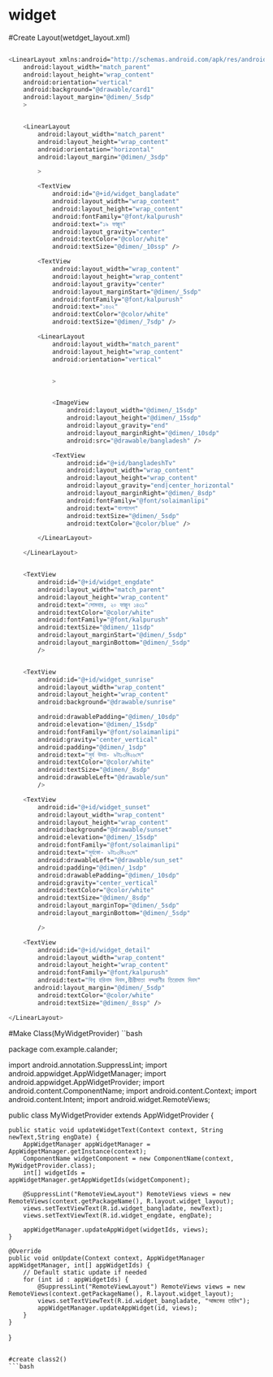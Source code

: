 # widget


#Create Layout(wetdget_layout.xml)
```bash

<LinearLayout xmlns:android="http://schemas.android.com/apk/res/android"
    android:layout_width="match_parent"
    android:layout_height="wrap_content"
    android:orientation="vertical"
    android:background="@drawable/card1"
    android:layout_margin="@dimen/_5sdp"
    >


    <LinearLayout
        android:layout_width="match_parent"
        android:layout_height="wrap_content"
        android:orientation="horizontal"
        android:layout_margin="@dimen/_3sdp"

        >

        <TextView
            android:id="@+id/widget_bangladate"
            android:layout_width="wrap_content"
            android:layout_height="wrap_content"
            android:fontFamily="@font/kalpurush"
            android:text="১৯ ফাল্গুন"
            android:layout_gravity="center"
            android:textColor="@color/white"
            android:textSize="@dimen/_10ssp" />

        <TextView
            android:layout_width="wrap_content"
            android:layout_height="wrap_content"
            android:layout_gravity="center"
            android:layout_marginStart="@dimen/_5sdp"
            android:fontFamily="@font/kalpurush"
            android:text="১৪৩২"
            android:textColor="@color/white"
            android:textSize="@dimen/_7sdp" />

        <LinearLayout
            android:layout_width="match_parent"
            android:layout_height="wrap_content"
            android:orientation="vertical"


            >


            <ImageView
                android:layout_width="@dimen/_15sdp"
                android:layout_height="@dimen/_15sdp"
                android:layout_gravity="end"
                android:layout_marginRight="@dimen/_10sdp"
                android:src="@drawable/bangladesh" />

            <TextView
                android:id="@+id/bangladeshTv"
                android:layout_width="wrap_content"
                android:layout_height="wrap_content"
                android:layout_gravity="end|center_horizontal"
                android:layout_marginRight="@dimen/_8sdp"
                android:fontFamily="@font/solaimanlipi"
                android:text="বাংলাদেশ"
                android:textSize="@dimen/_5sdp"
                android:textColor="@color/blue" />

        </LinearLayout>

    </LinearLayout>


    <TextView
        android:id="@+id/widget_engdate"
        android:layout_width="match_parent"
        android:layout_height="wrap_content"
        android:text="সোমবার, ২০ ফাল্গুন ১৪৩১"
        android:textColor="@color/white"
        android:fontFamily="@font/kalpurush"
        android:textSize="@dimen/_11sdp"
        android:layout_marginStart="@dimen/_5sdp"
        android:layout_marginBottom="@dimen/_5sdp"
        />


    <TextView
        android:id="@+id/widget_sunrise"
        android:layout_width="wrap_content"
        android:layout_height="wrap_content"
        android:background="@drawable/sunrise"

        android:drawablePadding="@dimen/_10sdp"
        android:elevation="@dimen/_15sdp"
        android:fontFamily="@font/solaimanlipi"
        android:gravity="center_vertical"
        android:padding="@dimen/_1sdp"
        android:text="সূর্য উদয়- ৯টা১৩মি২৬সে"
        android:textColor="@color/white"
        android:textSize="@dimen/_8sdp"
        android:drawableLeft="@drawable/sun"
        />

    <TextView
        android:id="@+id/widget_sunset"
        android:layout_width="wrap_content"
        android:layout_height="wrap_content"
        android:background="@drawable/sunset"
        android:elevation="@dimen/_15sdp"
        android:fontFamily="@font/solaimanlipi"
        android:text="সূর্যস্তো- ৯টা১৩মি২৬সে"
        android:drawableLeft="@drawable/sun_set"
        android:padding="@dimen/_1sdp"
        android:drawablePadding="@dimen/_10sdp"
        android:gravity="center_vertical"
        android:textColor="@color/white"
        android:textSize="@dimen/_8sdp"
        android:layout_marginTop="@dimen/_5sdp"
        android:layout_marginBottom="@dimen/_5sdp"

        />

    <TextView
        android:id="@+id/widget_detail"
        android:layout_width="wrap_content"
        android:layout_height="wrap_content"
        android:fontFamily="@font/kalpurush"
        android:text="বিশ্ব হরিনাম দিবস,শ্রীশ্রীমাতা নন্দরাণীর তিরোধাম দিবস"
       android:layout_margin="@dimen/_5sdp"
        android:textColor="@color/white"
        android:textSize="@dimen/_8ssp" />

</LinearLayout>


```

#Make Class(MyWidgetProvider)
``bash

package com.example.calander;

import android.annotation.SuppressLint;
import android.appwidget.AppWidgetManager;
import android.appwidget.AppWidgetProvider;
import android.content.ComponentName;
import android.content.Context;
import android.content.Intent;
import android.widget.RemoteViews;

public class MyWidgetProvider extends AppWidgetProvider {

    public static void updateWidgetText(Context context, String newText,String engDate) {
        AppWidgetManager appWidgetManager = AppWidgetManager.getInstance(context);
        ComponentName widgetComponent = new ComponentName(context, MyWidgetProvider.class);
        int[] widgetIds = appWidgetManager.getAppWidgetIds(widgetComponent);

        @SuppressLint("RemoteViewLayout") RemoteViews views = new RemoteViews(context.getPackageName(), R.layout.widget_layout);
        views.setTextViewText(R.id.widget_bangladate, newText);
        views.setTextViewText(R.id.widget_engdate, engDate);

        appWidgetManager.updateAppWidget(widgetIds, views);
    }

    @Override
    public void onUpdate(Context context, AppWidgetManager appWidgetManager, int[] appWidgetIds) {
        // Default static update if needed
        for (int id : appWidgetIds) {
            @SuppressLint("RemoteViewLayout") RemoteViews views = new RemoteViews(context.getPackageName(), R.layout.widget_layout);
            views.setTextViewText(R.id.widget_bangladate, "আজকের তারিখ");
            appWidgetManager.updateAppWidget(id, views);
        }
    }
}

```

#create class2()
```bash

```

